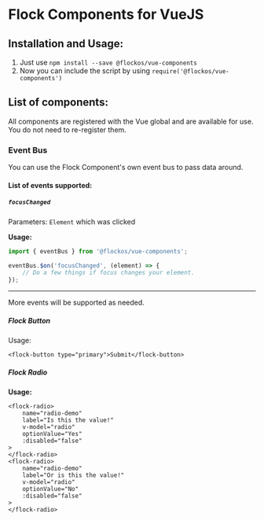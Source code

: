 # Flock Components for VueJS

## Installation and Usage:
1. Just use `npm install --save @flockos/vue-components`
2. Now you can include the script by using `require('@flockos/vue-components')`

## List of components:
All components are registered with the Vue global and are available for use. You do not need to re-register them.

### Event Bus
You can use the Flock Component's own event bus to pass data around. 
#### List of events supported:

##### `focusChanged` 
Parameters: `Element` which was clicked

**Usage:**
```javascript
import { eventBus } from '@flockos/vue-components';

eventBus.$on('focusChanged', (element) => {
    // Do a few things if focus changes your element.
});
```

---
More events will be supported as needed.

##### Flock Button
Usage:
```
<flock-button type="primary">Submit</flock-button>
```

##### Flock Radio

**Usage:**
```
<flock-radio>
    name="radio-demo"
    label="Is this the value!"
    v-model="radio"
    optionValue="Yes"
    :disabled="false"
>
</flock-radio>
<flock-radio>
    name="radio-demo"
    label="Or is this the value!"
    v-model="radio"
    optionValue="No"
    :disabled="false"
>
</flock-radio>
```

